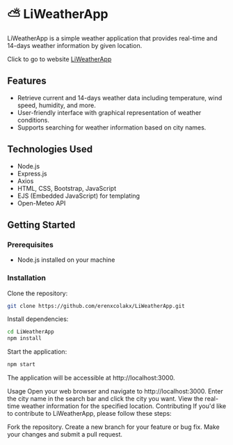 # ⛅ LiWeatherApp

LiWeatherApp is a simple weather application that provides real-time and 14-days weather information by given location.

Click to go to website [LiWeatherApp](https://liweather.onrender.com)

## Features

- Retrieve current and 14-days weather data including temperature, wind speed, humidity, and more.
- User-friendly interface with graphical representation of weather conditions.
- Supports searching for weather information based on city names.

## Technologies Used

- Node.js
- Express.js
- Axios
- HTML, CSS, Bootstrap, JavaScript
- EJS (Embedded JavaScript) for templating
- Open-Meteo API

## Getting Started

### Prerequisites

- Node.js installed on your machine

### Installation
Clone the repository:
   ```bash
   git clone https://github.com/erenxcolakx/LiWeatherApp.git
   ```
Install dependencies:
   ```bash
   cd LiWeatherApp
   npm install
   ```
Start the application:
   ```bash
   npm start
   ```
The application will be accessible at http://localhost:3000.

Usage 
Open your web browser and navigate to http://localhost:3000.
Enter the city name in the search bar and click the city you want.
View the real-time weather information for the specified location.
Contributing
If you'd like to contribute to LiWeatherApp, please follow these steps:

Fork the repository.
Create a new branch for your feature or bug fix.
Make your changes and submit a pull request.
